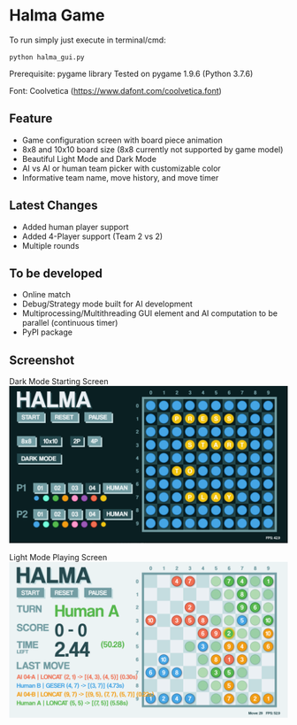 # Halma Game

To run simply just execute in terminal/cmd:
```
python halma_gui.py
```

Prerequisite: pygame library
Tested on pygame 1.9.6 (Python 3.7.6)

Font: Coolvetica (https://www.dafont.com/coolvetica.font)



## Feature
- Game configuration screen with board piece animation
- 8x8 and 10x10 board size (8x8 currently not supported by game model)
- Beautiful Light Mode and Dark Mode 
- AI vs AI or human team picker with customizable color
- Informative team name, move history, and move timer

## Latest Changes
- Added human player support
- Added 4-Player support (Team 2 vs 2)
- Multiple rounds

## To be developed
- Online match
- Debug/Strategy mode built for AI development
- Multiprocessing/Multithreading GUI element and AI computation to be parallel (continuous timer)
- PyPI package

## Screenshot
Dark Mode Starting Screen
![Starting Light Mode](assets/screenshot/starting_dark.png?raw=True)

Light Mode Playing Screen
![Playing Dark Mode](assets/screenshot/playing.png?raw=True)

